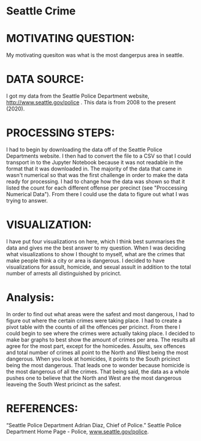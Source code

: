 # Seattle Crime
# MOTIVATING QUESTION:
My motivating quesiton was what is the most dangerpus area in seattle. 

# DATA SOURCE:
I got my data from the Seattle Police Department website, http://www.seattle.gov/police . This data is from 2008 to the present (2020).   

# PROCESSING STEPS:
I had to begin by downloading the data off of the Seattle Police Departments website. I then had to convert the file to a CSV so that I could transport in to the Jupyter Notebook because it was not readable in the format that it was downloaded in. The majority of the data that came in wasn't numerical so that was the first challenge in order to make the data ready for processing. I had to change how the data was shown so that it listed the count for each different offense per precinct (see "Proccessing Numerical Data"). From there I could use the data to figure out what I was trying to answer.

# VISUALIZATION:
I have put four visualizations on here, which I think best summarises the data and gives me the best answer to my question. When I was deciding what visualizations to show I thought to myself, what are the crimes that make people think a city or area is dangerous. I decided to have visualizations for assult, homicide, and sexual assult in addition to the total number of arrests all distinguished by pricinct.

# Analysis:
In order to find out what areas were the safest and most dangerous, I had to figure out where the certain crimes were taking place. I had to create a pivot table with the counts of all the offences per pricinct. From there I could begin to see where the crimes were actually taking place. I decided to make bar graphs to best show the amount of crimes per area. The results all agree for the most part, except for the homicedes. Assults, sex offences and total number of crimes all point to the North and West being the most dangerous. When you look at homicides, it points to the South pricinct being the most dangerous. That leads one to wonder because homicide is the most dangerous of all the crimes. That being said, the data as a whole pushes one to believe that the North and West are the most dangerous leaveing the South West pricinct as the safest. 

# REFERENCES:
“Seattle Police Department Adrian Diaz, Chief of Police.” Seattle Police Department Home Page - Police, www.seattle.gov/police. 


